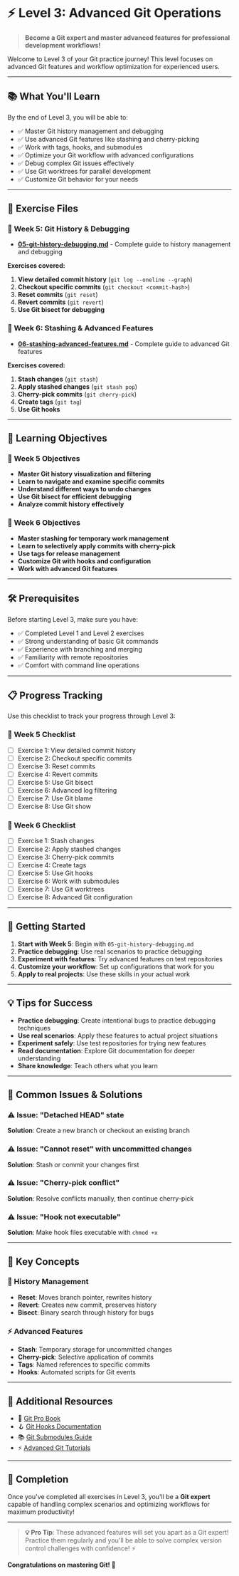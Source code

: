 # ⚡ Level 3: Advanced Git Operations

> **Become a Git expert and master advanced features for professional development workflows!**

Welcome to Level 3 of your Git practice journey! This level focuses on advanced Git features and workflow optimization for experienced users.

---

## 📚 What You'll Learn

By the end of Level 3, you will be able to:
- ✅ Master Git history management and debugging
- ✅ Use advanced Git features like stashing and cherry-picking
- ✅ Work with tags, hooks, and submodules
- ✅ Optimize your Git workflow with advanced configurations
- ✅ Debug complex Git issues effectively
- ✅ Use Git worktrees for parallel development
- ✅ Customize Git behavior for your needs

---

## 📁 Exercise Files

### 📅 Week 5: Git History & Debugging
- **[05-git-history-debugging.md](05-git-history-debugging.md)** - Complete guide to history management and debugging

**Exercises covered:**
1. **View detailed commit history** (`git log --oneline --graph`)
2. **Checkout specific commits** (`git checkout <commit-hash>`)
3. **Reset commits** (`git reset`)
4. **Revert commits** (`git revert`)
5. **Use Git bisect for debugging**

### 📅 Week 6: Stashing & Advanced Features
- **[06-stashing-advanced-features.md](06-stashing-advanced-features.md)** - Complete guide to advanced Git features

**Exercises covered:**
1. **Stash changes** (`git stash`)
2. **Apply stashed changes** (`git stash pop`)
3. **Cherry-pick commits** (`git cherry-pick`)
4. **Create tags** (`git tag`)
5. **Use Git hooks**

---

## 🎯 Learning Objectives

### 📅 Week 5 Objectives
- **Master Git history visualization and filtering**
- **Learn to navigate and examine specific commits**
- **Understand different ways to undo changes**
- **Use Git bisect for efficient debugging**
- **Analyze commit history effectively**

### 📅 Week 6 Objectives
- **Master stashing for temporary work management**
- **Learn to selectively apply commits with cherry-pick**
- **Use tags for release management**
- **Customize Git with hooks and configuration**
- **Work with advanced Git features**

---

## 🛠️ Prerequisites

Before starting Level 3, make sure you have:
- ✅ Completed Level 1 and Level 2 exercises
- ✅ Strong understanding of basic Git commands
- ✅ Experience with branching and merging
- ✅ Familiarity with remote repositories
- ✅ Comfort with command line operations

---

## 📋 Progress Tracking

Use this checklist to track your progress through Level 3:

### 📅 Week 5 Checklist
- [ ] Exercise 1: View detailed commit history
- [ ] Exercise 2: Checkout specific commits
- [ ] Exercise 3: Reset commits
- [ ] Exercise 4: Revert commits
- [ ] Exercise 5: Use Git bisect
- [ ] Exercise 6: Advanced log filtering
- [ ] Exercise 7: Use Git blame
- [ ] Exercise 8: Use Git show

### 📅 Week 6 Checklist
- [ ] Exercise 1: Stash changes
- [ ] Exercise 2: Apply stashed changes
- [ ] Exercise 3: Cherry-pick commits
- [ ] Exercise 4: Create tags
- [ ] Exercise 5: Use Git hooks
- [ ] Exercise 6: Work with submodules
- [ ] Exercise 7: Use Git worktrees
- [ ] Exercise 8: Advanced Git configuration

---

## 🚀 Getting Started

1. **Start with Week 5**: Begin with `05-git-history-debugging.md`
2. **Practice debugging**: Use real scenarios to practice debugging
3. **Experiment with features**: Try advanced features on test repositories
4. **Customize your workflow**: Set up configurations that work for you
5. **Apply to real projects**: Use these skills in your actual work

---

## 💡 Tips for Success

- **Practice debugging**: Create intentional bugs to practice debugging techniques
- **Use real scenarios**: Apply these features to actual project situations
- **Experiment safely**: Use test repositories for trying new features
- **Read documentation**: Explore Git documentation for deeper understanding
- **Share knowledge**: Teach others what you learn

---

## 🔧 Common Issues & Solutions

### ⚠️ Issue: "Detached HEAD" state
**Solution**: Create a new branch or checkout an existing branch

### ⚠️ Issue: "Cannot reset" with uncommitted changes
**Solution**: Stash or commit your changes first

### ⚠️ Issue: "Cherry-pick conflict"
**Solution**: Resolve conflicts manually, then continue cherry-pick

### ⚠️ Issue: "Hook not executable"
**Solution**: Make hook files executable with `chmod +x`

---

## 🔄 Key Concepts

### 📜 History Management
- **Reset**: Moves branch pointer, rewrites history
- **Revert**: Creates new commit, preserves history
- **Bisect**: Binary search through history for bugs

### ⚡ Advanced Features
- **Stash**: Temporary storage for uncommitted changes
- **Cherry-pick**: Selective application of commits
- **Tags**: Named references to specific commits
- **Hooks**: Automated scripts for Git events

---

## 📖 Additional Resources

- 📖 [Git Pro Book](https://git-scm.com/book/en/v2)
- 🪝 [Git Hooks Documentation](https://git-scm.com/docs/githooks)
- 📚 [Git Submodules Guide](https://git-scm.com/book/en/v2/Git-Tools-Submodules)
- ⚡ [Advanced Git Tutorials](https://git-scm.com/doc/ext)

---

## 🎉 Completion

Once you've completed all exercises in Level 3, you'll be a **Git expert** capable of handling complex scenarios and optimizing workflows for maximum productivity!

---

> **💡 Pro Tip**: These advanced features will set you apart as a Git expert! Practice them regularly and you'll be able to solve complex version control challenges with confidence! ⚡

**Congratulations on mastering Git! 🚀**
